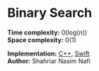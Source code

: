 # Binary Search

__Time complexity:__ 0(log(n)) </br>
__Space complexity:__ 0(1)


__Implementation:__ [C++](../BinarySearch/CPP/BinarySearch.cpp), [Swift](../BinarySearch/Swift/BinarySearch.swift) <br>
__Author:__ Shahriar Nasim Nafi
